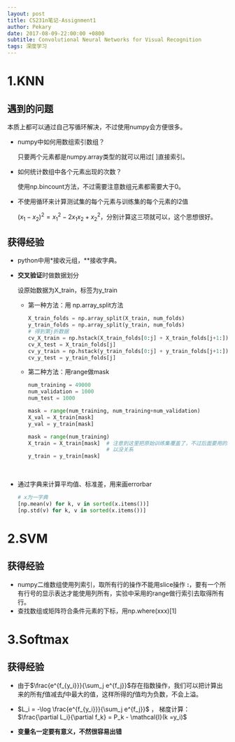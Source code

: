 ```yaml
---
layout: post
title: CS231n笔记-Assignment1
author: Pekary
date: 2017-08-09-22:00:00 +0800
subtitle: Convolutional Neural Networks for Visual Recognition
tags: 深度学习
---
```


# 1.KNN

## 遇到的问题

本质上都可以通过自己写循环解决，不过使用numpy会方便很多。

- numpy中如何用数组索引数组？

  只要两个元素都是numpy.array类型的就可以用过[ ]直接索引。

- 如何统计数组中各个元素出现的次数？

  使用np.bincount方法，不过需要注意数组元素都需要大于0。

- 不使用循环来计算测试集的每个元素与训练集的每个元素的l2值

  $(x_1 - x_2)^2 = x_1^2 - 2x_1x_2 + x_2^2$，分别计算这三项就可以，这个思想很好。

## 获得经验

- python中用*接收元组，**接收字典。

- **交叉验证**时做数据划分

  设原始数据为X_train，标签为y_train

  - 第一种方法：用 np.array_split方法

    ```python
    X_train_folds = np.array_split(X_train, num_folds)
    y_train_folds = np.array_split(y_train, num_folds)
    # 得到第j折数据
    cv_X_train = np.hstack(X_train_folds[0:j] + X_train_folds[j+1:])
    cv_X_test = X_train_folds[j]
    cv_y_train = np.hstack(y_train_folds[0:j] + y_train_folds[j+1:])
    cv_y_test = y_train_folds[j]
    ```


  - 第二种方法：用range做mask

    ```python
    num_training = 49000
    num_validation = 1000
    num_test = 1000

    mask = range(num_training, num_training+num_validation)
    X_val = X_train[mask]
    y_val = y_train[mask]

    mask = range(num_training)
    X_train = X_train[mask]  # 注意到这里把原始训练集覆盖了，不过后面要用的就是现在的训练集，所
                             # 以没关系
    y_train = y_train[mask]
    ```

    ​

- 通过字典来计算平均值、标准差，用来画errorbar

  ```python
  # x为一字典
  [np.mean(v) for k, v in sorted(x.items())]
  [np.std(v) for k, v in sorted(x.items())]
  ```

# 2.SVM

## 获得经验

- numpy二维数组使用列索引，取所有行的操作不能用slice操作 **:**，要有一个所有行号的显示表达才能使用列所有，实验中采用的range做行索引去取得所有行。
- 查找数组或矩阵符合条件元素的下标，用np.where(xxx)[1]


# 3.Softmax

## 获得经验

- 由于$\frac{e^{f_{y_i}}}{\sum_j e^{f_j}}$存在指数操作，我们可以把计算出来的所有$f$值减去$f$中最大的值，这样所得的$f$值均为负数，不会上溢。

- $L_i = -\log \frac{e^{f_{y_i}}}{\sum_j e^{f_j}}$ ， 梯度计算：$\frac{\partial L_i}{\partial f_k} = P_k - \mathcal{I}(k =y_i)$

- **变量名一定要有意义，不然很容易出错**
